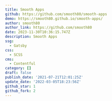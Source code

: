 ```yaml
---
title: Smooth Apps
github: https://github.com/smooth80/smooth-apps
demo: https://smooth80.github.io/smooth-apps/
author: smooth80
author_link: https://github.com/smooth80
date: 2023-11-30T10:36:15.747Z
description: Smooth Apps
ssg:
  - Gatsby
css:
  - SCSS
cms:
  - Contentful
category: []
draft: false
publish_date: '2021-07-21T12:01:25Z'
update_date: '2022-03-05T18:23:56Z'
github_star: 1
github_fork: 2
---
```

